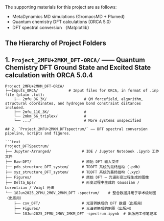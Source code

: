 The supporting materials for this project are as follows:

- MetaDynamics MD simulations (GromacsMD + Plumed)
- Quantum chemistry DFT calculations (ORCA 5.0)
- DFT spectral conversion （Matplotlib）

## The Hierarchy of Project Folders

## 1. `Project_2MFU+2MKM_DFT-ORCA/` —— Quantum Chemistry DFT Ground State and Excited State calculation with ORCA 5.0.4 

```text
Project_2MFU+2MKM_DFT-ORCA/
├──Inputs_ORCA/              # Input files for ORCA, in format of .inp file (plain .txt): 
    ├── 2mfu_8G_3K/                 # QM forcefield, algorithm, structural coordinates, and hydrogen bond constraint distances included.
    ├── 2mfu_11G_3K/                # 
    └── 2mkm_6G_triplex/            # 
    └── .../                        # More systems unspecified
 
## 2. `Project_2MFU+2MKM_DFTspectrum/` —— DFT spectral conversion pipeline, scripts and figures.

```text
Project_DFTSpectrum/
├── Jupyter-Arranged/              # IDE / Jupyter Notebook .ipynb 工作文件
├── Raw-DFT/                       # 原始 DFT 输入文件
├── pdb_structure_DFT_system/      # TDDFT 系统的最终结构 (.pdb)
├── xyz_structure_DFT_system/      # TDDFT 系统的最终结构 (.xyz)
├── Figures/                       # 原始 DFT → 光谱形变过程生成的图像
├── Delta_Eps/                     # 形变过程中生成的 Gaussian / Lorentzian / Voigt 光谱
└── 18Jun2025_2FMU_2M6V_2MKM_DFT -spectrum/    # 整合数据并用于学术级制图（出版用）
    ├── csv_DFT/                   # 光谱转换后的 DFT 数据（出版用）
    ├── Figures/                   # 光谱转换后的制图（出版用）
    └── 18Jun2025_2FMU_2M6V_2MKM_DFT -spectrum.ipynb  # 出版用工作笔记本
